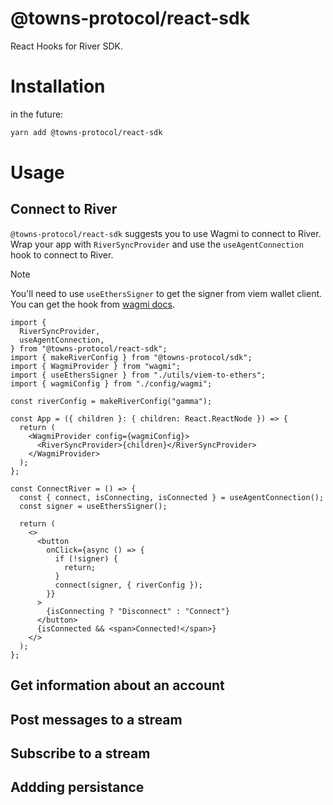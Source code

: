 # @towns-protocol/react-sdk

React Hooks for River SDK.

# Installation

in the future:

```sh
yarn add @towns-protocol/react-sdk
```

# Usage

## Connect to River

`@towns-protocol/react-sdk` suggests you to use Wagmi to connect to River.
Wrap your app with `RiverSyncProvider` and use the `useAgentConnection` hook to connect to River.

> [!NOTE]
> You'll need to use `useEthersSigner` to get the signer from viem wallet client.
> You can get the hook from [wagmi docs](https://wagmi.sh/react/guides/ethers#usage-1).

```tsx
import {
  RiverSyncProvider,
  useAgentConnection,
} from "@towns-protocol/react-sdk";
import { makeRiverConfig } from "@towns-protocol/sdk";
import { WagmiProvider } from "wagmi";
import { useEthersSigner } from "./utils/viem-to-ethers";
import { wagmiConfig } from "./config/wagmi";

const riverConfig = makeRiverConfig("gamma");

const App = ({ children }: { children: React.ReactNode }) => {
  return (
    <WagmiProvider config={wagmiConfig}>
      <RiverSyncProvider>{children}</RiverSyncProvider>
    </WagmiProvider>
  );
};

const ConnectRiver = () => {
  const { connect, isConnecting, isConnected } = useAgentConnection();
  const signer = useEthersSigner();

  return (
    <>
      <button
        onClick={async () => {
          if (!signer) {
            return;
          }
          connect(signer, { riverConfig });
        }}
      >
        {isConnecting ? "Disconnect" : "Connect"}
      </button>
      {isConnected && <span>Connected!</span>}
    </>
  );
};
```

## Get information about an account

## Post messages to a stream

## Subscribe to a stream

## Addding persistance
